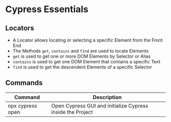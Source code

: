 # Cypress Essentials

## Locators

* A Locator allows locating or selecting a specific Element from the Front End
* The Methods `get`, `contains` and `find` are used to locate Elements
* `get` is used to get one or more DOM Elements by Selector or Alias
* `contains` is used to get one DOM Element that contains a specific Text
* `find` is used to get the descendent Elements of a specific Selector

## Commands

| Command          | Description                                                |
|------------------|------------------------------------------------------------|
| npx cypress open | Open Cypress GUI and initialize Cypress inside the Project |
